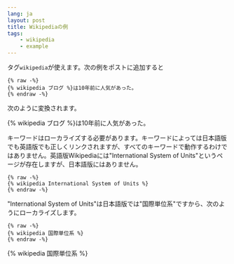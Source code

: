 ```yaml
---
lang: ja
layout: post
title: Wikipediaの例
tags:
    - wikipedia
    - example
---
```


タグ`wikipedia`が使えます。次の例をポストに追加すると

```
{% raw -%}
{% wikipedia ブログ %}は10年前に人気があった。
{% endraw -%}
```

次のように変換されます。


{% wikipedia ブログ %}は10年前に人気があった。

キーワードはローカライズする必要があります。キーワードによっては日本語版でも英語版でも正しくリンクされますが、すべてのキーワードで動作するわけではありません。英語版Wikipediaには"International System of Units"というページが存在しますが、日本語版にはありません。

```
{% raw -%}
{% wikipedia International System of Units %}
{% endraw -%}
```

"International System of Units"は日本語版では"国際単位系"ですから、次のようにローカライズします。

```
{% raw -%}
{% wikipedia 国際単位系 %}
{% endraw -%}
```

{% wikipedia 国際単位系 %}
